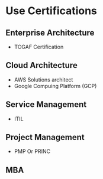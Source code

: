 # Use Certifications 

## Enterprise Architecture 
- TOGAF Certification

## Cloud Architecture
- AWS Solutions architect
- Google Compuing Platform (GCP)

## Service Management
- ITIL

## Project Management
- PMP Or PRINC

## MBA 
